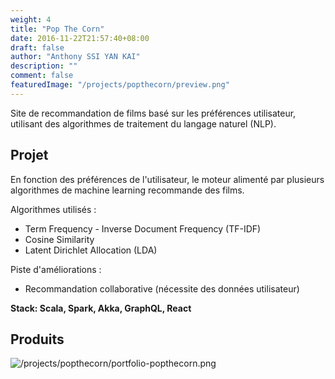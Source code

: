 ```yaml
---
weight: 4
title: "Pop The Corn"
date: 2016-11-22T21:57:40+08:00
draft: false
author: "Anthony SSI YAN KAI"
description: ""
comment: false
featuredImage: "/projects/popthecorn/preview.png"
---
```


Site de recommandation de films basé sur les préférences utilisateur, utilisant des algorithmes de traitement du langage naturel (NLP).

<!--more-->

## Projet

En fonction des préférences de l'utilisateur, le moteur alimenté par plusieurs algorithmes de machine learning recommande des films.

Algorithmes utilisés : 
- Term Frequency - Inverse Document Frequency (TF-IDF)
- Cosine Similarity
- Latent Dirichlet Allocation (LDA)

Piste d'améliorations : 
- Recommandation collaborative (nécessite des données utilisateur)

**Stack: Scala, Spark, Akka, GraphQL, React**

## Produits

![/projects/popthecorn/portfolio-popthecorn.png](/projects/popthecorn/portfolio-popthecorn.png)
